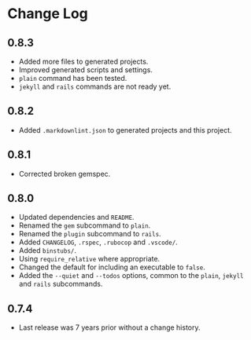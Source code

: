 # Change Log

## 0.8.3

* Added more files to generated projects.
* Improved generated scripts and settings.
* `plain` command has been tested.
* `jekyll` and `rails` commands are not ready yet.

## 0.8.2

* Added `.markdownlint.json` to generated projects and this project.


## 0.8.1

* Corrected broken gemspec.


## 0.8.0

* Updated dependencies and `README`.
* Renamed the `gem` subcommand to `plain`.
* Renamed the `plugin` subcommand to `rails`.
* Added `CHANGELOG`, `.rspec`, `.rubocop` and `.vscode/`.
* Added `binstubs/`.
* Using `require_relative` where appropriate.
* Changed the default for including an executable to `false`.
* Added the `--quiet` and `--todos` options, common to the `plain`, `jekyll` and `rails` subcommands.


## 0.7.4

* Last release was 7 years prior without a change history.
